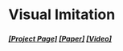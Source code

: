# Visual Imitation
### 

##### [[Project Page]](https://dhiraj100892.github.io/Visual-Imitation-Made-Easy/) [[Paper]](https://arxiv.org/abs/2008.04899) [[Video]](https://youtu.be/opizQ4bXSpk)


<!-- Sarah Young<sup>1</sup>, Dhiraj Gandhi<sup>2</sup>, Shubham Tulsiani<sup>2</sup>, Abhinav Gupta<sup>2 3</sup>, Pieter Abbeel<sup>1</sup>, Lerrel Pinto<sup>1 4</sup>

<sup>1</sup>University of California, Berkeley, <sup>2</sup>Facebook AI Research, <sup>3</sup>Carnegie Mellon University, <sup>4</sup>New York University<br/>
 -->
##



